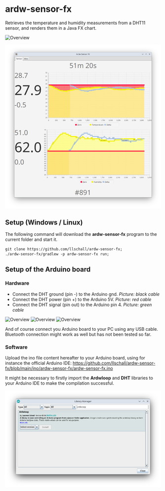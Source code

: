 # ardw-sensor-fx

Retrieves the temperature and humidity measurements from a DHT11 sensor, and renders them in a Java FX chart.

![Overview](https://github.com/llschall/ardw-sensor-fx/blob/main/doc/arduino_d.jpg?raw=true)

![Overview](https://github.com/llschall/ardw-sensor-fx/blob/main/doc/screenshot.png?raw=true)

## Setup (Windows / Linux)

The following command will download the **ardw-sensor-fx** program to the current folder and start it.

```
git clone https://github.com/llschall/ardw-sensor-fx;
./ardw-sensor-fx/gradlew -p ardw-sensor-fx run;
```

## Setup of the Arduino board

### Hardware

* Connect the DHT ground (pin -) to the Arduino gnd. _Picture: black cable_
* Connect the DHT power (pin +) to the Arduino 5V. _Picture: red cable_
* Connect the DHT signal (pin out) to the Arduino pin 4. _Picture: green cable_

![Overview](https://github.com/llschall/ardw-sensor-fx/blob/main/doc/arduino_a.jpg?raw=true)
![Overview](https://github.com/llschall/ardw-sensor-fx/blob/main/doc/arduino_b.jpg?raw=true)
![Overview](https://github.com/llschall/ardw-sensor-fx/blob/main/doc/arduino_c.jpg?raw=true)

And of course connect you Arduino board to your PC using any USB cable.
<br>
Bluetooth connection might work as well but has not been tested so far.

### Software

Upload the ino file content hereafter to your Arduino board, using for instance the official Arduino IDE:
https://github.com/llschall/ardw-sensor-fx/blob/main/ino/ardw-sensor-fx/ardw-sensor-fx.ino

It might be necessary to firstly import the **Ardwloop** and **DHT** libraries to your Arduino IDE to make the
compilation successful.

![Overview](https://github.com/llschall/ardw-sensor-fx/blob/main/doc/ardwloop.png?raw=true)
